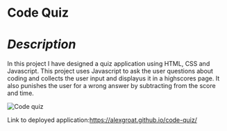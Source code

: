 # **Code Quiz** #

# *Description* #

In this project I have designed a quiz application using HTML, CSS and Javascript. This project uses Javascript to ask the user questions
about coding and collects the user input and displayus it in a highscores page. It also punishes the user for a wrong answer
by subtracting from the score and time. 

![Code quiz](https://user-images.githubusercontent.com/88314794/135448800-c80144e2-b112-49fa-95bf-f96cfff79559.png)

Link to deployed application:https://alexgroat.github.io/code-quiz/
